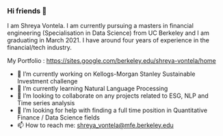 ### Hi friends 👋

I am Shreya Vontela. I am currently pursuing a masters in financial engineering (Specialisation in Data Science) from UC Berkeley and I am graduating in March 2021. I have around  four years of experience in the financial/tech industry. 

My Portfolio : https://sites.google.com/berkeley.edu/shreya-vontela/home

- 🔭 I’m currently working on Kellogs-Morgan Stanley Sustainable Investment challenge 
- 🌱 I’m currently learning Natural Language Processing
- 👯 I’m looking to collaborate on any projects related to ESG, NLP and Time series analysis 
- 🤔 I’m looking for help with finding a full time position in Quantitative Finance / Data Science fields
- 📫 How to reach me: shreya_vontela@mfe.berkeley.edu
